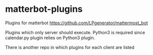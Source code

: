 # matterbot-plugins
Plugins for matterbot https://github.com/LPgenerator/mattermost_bot

Plugins which only server should execute. Python3 is required since calendar.py plugin relies on Python3 plugin.

There is another repo in which plugins for each client are listed
